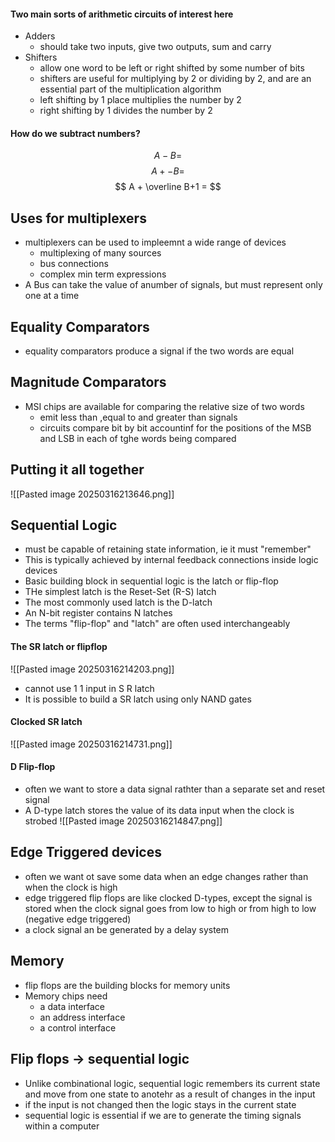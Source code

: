 #### Two main sorts of arithmetic circuits of interest here
- Adders 
	- should take two inputs, give two outputs, sum and carry
- Shifters
	- allow one word to be left or right shifted by some number of bits
	- shifters are useful for multiplying by 2 or dividing by 2, and are an essential part of the multiplication algorithm
	- left shifting by 1 place multiplies the number by 2
	- right shifting by 1 divides the number by 2

#### How do we subtract numbers?
$$
A - B =
$$
$$
A + -B =
$$
$$
A + \overline B+1 =
$$
## Uses for multiplexers
- multiplexers can be used to impleemnt a wide range of devices
	- multiplexing of many sources
	- bus connections
	- complex min term expressions
- A Bus can take the value of anumber of signals, but must represent only one at a time


## Equality Comparators
- equality comparators produce a signal if the two words are equal

## Magnitude Comparators
- MSI chips are available for comparing the relative size of two words
	- emit less than ,equal to and greater than signals
	- circuits compare bit by bit accountinf for the positions of the MSB and LSB in each of tghe words being compared

## Putting it all together
![[Pasted image 20250316213646.png]]

## Sequential Logic
- must be capable of retaining state information, ie it must "remember"
- This is typically achieved by internal feedback connections inside logic devices
- Basic building block in sequential logic is the latch or flip-flop
- THe simplest latch is the Reset-Set (R-S) latch
- The most commonly used latch is the D-latch
- An N-bit register contains N latches
- The terms "flip-flop" and "latch" are often used interchangeably

#### The SR latch or flipflop
![[Pasted image 20250316214203.png]]
- cannot use 1 1 input in S R latch
- It is possible to build a SR latch using only NAND gates
#### Clocked SR latch
![[Pasted image 20250316214731.png]]

#### D Flip-flop
- often we want to store a data signal rathter than a separate set and reset signal
- A D-type latch stores the value of its data input when the clock is strobed
![[Pasted image 20250316214847.png]]
## Edge Triggered devices
- often we want ot save some data when an edge changes rather than when the clock is high
- edge triggered flip flops are like clocked D-types, except the signal is stored when the clock signal goes from low to high or from high to low (negative edge triggered)
- a clock signal an be generated by a delay system


## Memory
- flip flops are the building blocks for memory units
- Memory chips need
	- a data interface
	- an address interface
	- a control interface

## Flip flops -> sequential logic
- Unlike combinational logic, sequential logic remembers its current state and move from one state to anotehr as a result of changes in the input
- if the input is not changed then the logic stays in the current state
- sequential logic is essential if we are to generate the timing signals within a computer